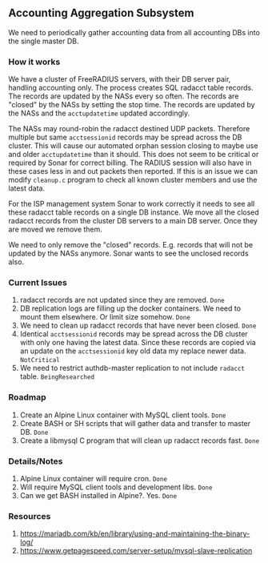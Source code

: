 ## Accounting Aggregation Subsystem

We need to periodically gather accounting data from all accounting DBs into the single master DB.

### How it works

We have a cluster of FreeRADIUS servers, with their DB server pair, handling accounting only. The process creates SQL radacct table records. The records are updated by the NASs every so often. The records are "closed" by the NASs by setting the stop time. The records are updated by the NASs and the ```acctupdatetime``` updated accordingly.

The NASs may round-robin the radacct destined UDP packets. Therefore multiple but same ```acctsessionid``` records may be spread across the DB cluster. This will cause our automated orphan session closing to maybe use and older ```acctupdatetime``` than it should. This does not seem to be critical or required by Sonar for correct billing. The RADIUS session will also have in these cases less in and out packets then reported. If this is an issue we can modify ```cleanup.c``` program to check all known cluster members and use the latest data. 

For the ISP management system Sonar to work correctly it needs to see all these radacct table records on a single DB instance. We move all the closed radacct records from the cluster DB servers to a main DB server. Once they are moved we remove them.

We need to only remove the "closed" records. E.g. records that will not be updated by the NASs anymore. Sonar wants to
see the unclosed records also. 

### Current Issues

 1. radacct records are not updated since they are removed. ```Done```
 1. DB replication logs are filling up the docker containers. We need to mount them elsewhere. Or limit size somehow. ```Done```
 1. We need to clean up radacct records that have never been closed. ```Done```
 1. Identical ```acctsessionid``` records may be spread across the DB cluster with only one having the latest data. Since
 these records are copied via an update on the ```acctsessionid``` key old data my replace newer data. ```NotCritical```
 1. We need to restrict authdb-master replication to not include ```radacct``` table. ```BeingResearched```

### Roadmap

 1. Create an Alpine Linux container with MySQL client tools. ```Done```
 1. Create BASH or SH scripts that will gather data and transfer to master DB. ```Done```
 1. Create a libmysql C program that will clean up radacct records fast. ```Done```
 
### Details/Notes

 1. Alpine Linux container will require cron. ```Done```
 1. Will require MySQL client tools and development libs. ```Done```
 1. Can we get BASH installed in Alpine?. Yes. ```Done```
 
 ### Resources
 
 1. https://mariadb.com/kb/en/library/using-and-maintaining-the-binary-log/
 1. https://www.getpagespeed.com/server-setup/mysql-slave-replication
